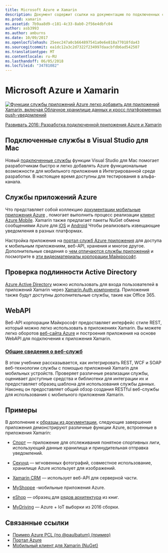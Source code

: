 ```yaml
---
title: Microsoft Azure и Xamarin
description: Документ содержит ссылки на документацию по подключенных служб в Visual Studio для Mac, мобильных приложений Azure, проверки подлинности Active Directory и WebAPI.
ms.prod: xamarin
ms.assetid: 7b9aa8d9-c181-4c33-8ab0-2f56e4dbfc04
author: asb3993
ms.author: amburns
ms.date: 10/09/2017
ms.openlocfilehash: 25eec247a0cb664897541a0e6e818a77018fda43
ms.sourcegitcommit: ea1dc12a3c2d7322f234997daacbfdb6ad542507
ms.translationtype: MT
ms.contentlocale: ru-RU
ms.lasthandoff: 06/05/2018
ms.locfileid: "34781082"
---
```

# <a name="microsoft-azure-and-xamarin"></a>Microsoft Azure и Xamarin

[ ![](images/evolve-mikej-azure-sml.png "Функции службы приложений Azure легко добавить для приложений Xamarin, включая Облачное хранилище данных и кросс платформенных push-уведомлений")](https://evolve.xamarin.com/session/56ec886fde91c6253c277bc6)

[Развивать 2016: Разработка подключенной приложения Azure и Xamarin](https://evolve.xamarin.com/session/56ec886fde91c6253c277bc6)

## <a name="connected-services-in-visual-studio-for-mac"></a>Подключенные службы в Visual Studio для Mac

Новый [подключенные службы](connected-services.md) функции Visual Studio для Mac помогает разработчикам быстро и легко добавлять Azure функциональные возможности для мобильного приложения в Интегрированной среде разработки. В настоящее время доступны для тестирования в альфа-канала.

## <a name="azure-app-services"></a>Службы приложений Azure

Что представляет собой коллекцию [документации мобильные приложения Azure](~/cross-platform/data-cloud/mobile-apps.md) , помогает выполнить процесс реализации [клиент Azure Mobile](https://www.nuget.org/packages/Microsoft.Azure.Mobile.Client/).
Xamarin также предлагает пакеты NuGet обмена сообщениями Azure для [iOS](https://www.nuget.org/packages/Xamarin.Azure.NotificationHubs.iOS/) и [Android](https://www.nuget.org/packages/Xamarin.Azure.NotificationHubs.Android/) Чтобы реализовать извещающие уведомления в разных платформах.

Настройка приложения на [портал служб Azure приложения](https://portal.azure.com/) для доступа к мобильным приложениям, веб-API, хранения и многое другое. Дополнительные сведения о [чем отличаются службы приложений](http://azure.microsoft.com/updates/whats-new-with-azure-app-service/) и посмотрите в [эти видеоматериалы корпорации Майкрософт](http://azure.microsoft.com/campaigns/azure-march-announcement/).

## <a name="active-directory-authentication"></a>Проверка подлинности Active Directory

[Azure Active Directory](~/cross-platform/data-cloud/active-directory/index.md) можно использовать для входа пользователей в приложений Xamarin через [Xamarin.Auth компонента](https://www.nuget.org/packages/Xamarin.Auth/).
Приложения также будут доступны дополнительные службы, такие как Office 365.

## <a name="webapi"></a>WebAPI

Веб-API корпорации Майкрософт предоставляет интерфейс стиле REST, который можно легко использовать в приложениях Xamarin.
Вы можете легко оборотов [веб-сайта Azure](https://trywebsites.azurewebsites.net/) и построения приложения на основе WebAPI для подключения к приложения Xamarin.


###  <a name="introduction-to-web-servicescross-platformdata-cloudweb-servicesindexmd"></a>[Общие сведения о веб-служб](~/cross-platform/data-cloud/web-services/index.md)

В этом учебнике рассказывается, как интегрировать REST, WCF и SOAP веб-технологии службы с помощью приложений Xamarin для мобильных устройств. Проверяет различные реализации службы, оценивает доступные средства и библиотеки для интеграции их и предоставляет образец шаблона для использования службы данных. Наконец он предоставляет общий обзор создания RESTful веб-службы для использования с мобильного приложения Xamarin.

## <a name="samples"></a>Примеры

В дополнение к [образцы из документации](https://github.com/xamarin/mobile-samples/tree/master/Azure), следующие завершения приложения демонстрируют различные функции Azure, встроенные в приложения Xamarin:

- [Спорт](https://github.com/xamarin/Sport) — приложение для отслеживания понятное спортивных лиги, использующий данные хранилища и принудительная отправка уведомлений.
- [Секунд](https://github.com/pierceboggan/Moments) — мгновенных фотографий, совместное использование, хранилище Azure использует для изображений.
- [Xamarin CRM](https://github.com/xamarin/app-crm) — использует веб-API для серверной части.
- [MyShoppe](https://github.com/jamesmontemagno/MyShoppe) -мобильные приложения Azure.

- [eShop](https://github.com/dotnet-architecture/eShopOnContainers) — образец для [рядов архитектура](https://www.microsoft.com/net/learn/architecture) из книг.
- [MyDriving](https://azure.microsoft.com/campaigns/mydriving/) — Azure + IoT выборки из 2016 сборки.


## <a name="related-links"></a>Связанные ссылки

- [Пример Azure PCL (по @paulbatum) (пример)](https://github.com/paulbatum/mobile-services-xamarin-pcl)
- [Портал Azure](http://azure.microsoft.com/)
- [Мобильный клиент для Xamarin (NuGet)](https://www.nuget.org/packages/Microsoft.Azure.Mobile.Client/)
